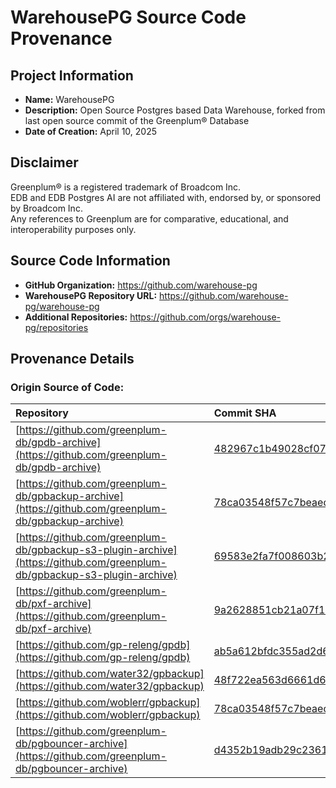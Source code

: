 # WarehousePG Source Code Provenance

## Project Information
- **Name:** WarehousePG
- **Description:** Open Source Postgres based Data Warehouse, forked from last open source commit of the Greenplum® Database
- **Date of Creation:** April 10, 2025

## Disclaimer
Greenplum® is a registered trademark of Broadcom Inc.<br>
EDB and EDB Postgres AI are not affiliated with, endorsed by, or sponsored by Broadcom Inc.<br>
Any references to Greenplum are for comparative, educational, and interoperability purposes only.

## Source Code Information
- **GitHub Organization:** https://github.com/warehouse-pg
- **WarehousePG Repository URL:** https://github.com/warehouse-pg/warehouse-pg
- **Additional Repositories:** https://github.com/orgs/warehouse-pg/repositories


## Provenance Details
### Origin Source of Code:  


| Repository                                                                                                                 | Commit SHA | License     |
| :---        | :---     |  :--- |
| [https://github.com/greenplum-db/gpdb-archive](https://github.com/greenplum-db/gpdb-archive)                               | [482967c1b49028cf072c15935462f75bc3e4b045](https://github.com/greenplum-db/gpdb-archive/commit/482967c1b49028cf072c15935462f75bc3e4b045)                  | [Apache-2.0](https://github.com/greenplum-db/gpdb-archive/blob/main/LICENSE)                 |
| [https://github.com/greenplum-db/gpbackup-archive](https://github.com/greenplum-db/gpbackup-archive)                       | [78ca03548f57c7beaed97699d150749a80144876](https://github.com/greenplum-db/gpbackup-archive/commit/78ca03548f57c7beaed97699d150749a80144876)             | [Apache-2.0](https://github.com/greenplum-db/gpbackup-archive/blob/main/LICENSE)             |
| [https://github.com/greenplum-db/gpbackup-s3-plugin-archive](https://github.com/greenplum-db/gpbackup-s3-plugin-archive)   | [69583e2fa7f008603b25de00a0d39081f6022f9c](https://github.com/greenplum-db/gpbackup-s3-plugin-archive/commit/69583e2fa7f008603b25de00a0d39081f6022f9c)   | [Apache-2.0](https://github.com/greenplum-db/gpbackup-s3-plugin-archive/blob/main/LICENSE)   |
| [https://github.com/greenplum-db/pxf-archive](https://github.com/greenplum-db/pxf-archive)                                 | [9a2628851cb21a07f1881f70145125311b53d034](https://github.com/greenplum-db/pxf-archive/commit/9a2628851cb21a07f1881f70145125311b53d034)                  | [Apache-2.0](https://github.com/greenplum-db/pxf-archive/blob/main/LICENSE)                  |
| [https://github.com/gp-releng/gpdb](https://github.com/gp-releng/gpdb)                                                     | [ab5a612bfdc355ad2d601860dfb70a47778c8dd7](https://github.com/gp-releng/gpdb/commit/ab5a612bfdc355ad2d601860dfb70a47778c8dd7)                            | [Apache-2.0](https://github.com/gp-releng/gpdb/blob/master/LICENSE)                          |
| [https://github.com/water32/gpbackup](https://github.com/water32/gpbackup)                                                 | [48f722ea563d6661d6940664658eb9575ab6a453](https://github.com/water32/gpbackup/commit/48f722ea563d6661d6940664658eb9575ab6a453)                          | [Apache-2.0](https://github.com/water32/gpbackup/blob/main/LICENSE)                          |
| [https://github.com/woblerr/gpbackup](https://github.com/woblerr/gpbackup)                                                 | [78ca03548f57c7beaed97699d150749a80144876](https://github.com/woblerr/gpbackup/commit/78ca03548f57c7beaed97699d150749a80144876)                          | [Apache-2.0](https://github.com/woblerr/gpbackup/blob/main/LICENSE)                          |
| [https://github.com/greenplum-db/pgbouncer-archive](https://github.com/greenplum-db/pgbouncer-archive)  | [d4352b19adb29c2361428cc41e7968183a31fad3](https://github.com/greenplum-db/pgbouncer-archive/commit/d4352b19adb29c2361428cc41e7968183a31fad3)        | [ISC License](https://github.com/greenplum-db/pgbouncer-archive/blob/main/COPYRIGHT)         |


